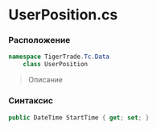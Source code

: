 
# UserPosition.cs
### Расположение
```csharp
namespace TigerTrade.Tc.Data  
    class UserPosition
```

> Описание

### Синтаксис
```csharp
public DateTime StartTime { get; set; }
```
